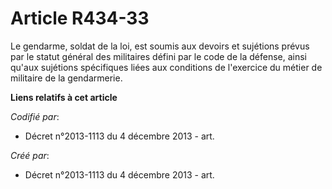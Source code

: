 # Article R434-33

Le gendarme, soldat de la loi, est soumis aux devoirs et sujétions prévus par le statut général des militaires défini par le
code de la défense, ainsi qu'aux sujétions spécifiques liées aux conditions de l'exercice du métier de militaire de la
gendarmerie.

**Liens relatifs à cet article**

_Codifié par_:

  - Décret n°2013-1113 du 4 décembre 2013 - art.

_Créé par_:

  - Décret n°2013-1113 du 4 décembre 2013 - art.
